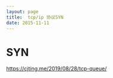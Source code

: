 ```yaml
---
layout: page
title:	tcp/ip 协议SYN
date: 2015-11-11
---
```

# SYN
https://cjting.me/2019/08/28/tcp-queue/